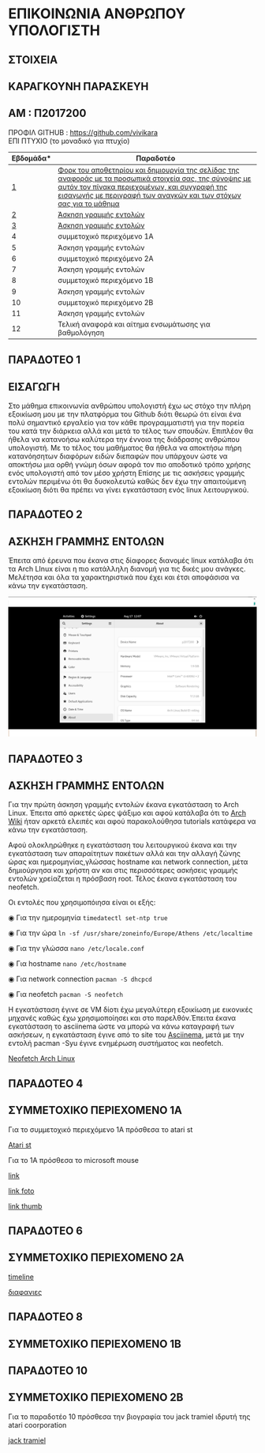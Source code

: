 # ΕΠΙΚΟΙΝΩΝΙΑ ΑΝΘΡΩΠΟΥ ΥΠΟΛΟΓΙΣΤΗ 

##  ΣΤΟΙΧΕΙΑ 
 ## ΚΑΡΑΓΚΟΥΝΗ ΠΑΡΑΣΚΕΥH
 ## ΑΜ : Π2017200 
 ΠΡΟΦΙΛ  GITHUB : https://github.com/vivikara  
 ΕΠΙ ΠΤΥΧΙΟ (το μοναδικό για πτυχίο)


| Εβδομάδα* | Παραδοτέο |
| --- | --- |
| [1](https://github.com/vivikara/hci/blob/2017200/projects/2017200/README.md#%CF%80%CE%B1%CF%81%CE%B1%CE%B4%CE%BF%CF%84%CE%B5%CE%BF-1) | [Φορκ του αποθετηρίου και δημιουργία της σελίδας της αναφοράς με τα προσωπικά στοιχεία σας, της σύνοψης με αυτόν τον πίνακα περιεχομένων, και συγγραφή της εισαγωγής με περιγραφή των αναγκών και των στόχων σας για το μάθημα](https://github.com/vivikara/hci/blob/2017200/projects/2017200/README.md#%CF%80%CE%B1%CF%81%CE%B1%CE%B4%CE%BF%CF%84%CE%B5%CE%BF-1) |
| [2](https://github.com/vivikara/hci/blob/2017200/projects/2017200/README.md#%CF%80%CE%B1%CF%81%CE%B1%CE%B4%CE%BF%CF%84%CE%B5%CE%BF-2) | [Άσκηση γραμμής εντολών](https://github.com/vivikara/hci/blob/2017200/projects/2017200/README.md#%CF%80%CE%B1%CF%81%CE%B1%CE%B4%CE%BF%CF%84%CE%B5%CE%BF-2) |
| [3](https://github.com/vivikara/hci/blob/2017200/projects/2017200/README.md#%CF%80%CE%B1%CF%81%CE%B1%CE%B4%CE%BF%CF%84%CE%B5%CE%BF-3) | [Άσκηση γραμμής εντολών](https://github.com/vivikara/hci/blob/2017200/projects/2017200/README.md#%CF%80%CE%B1%CF%81%CE%B1%CE%B4%CE%BF%CF%84%CE%B5%CE%BF-3) |
| 4 | συμμετοχικό περιεχόμενο 1A |
| 5 | Άσκηση γραμμής εντολών |
| 6 | συμμετοχικό περιεχόμενο 2A |
| 7 | Άσκηση γραμμής εντολών |
| 8 | συμμετοχικό περιεχόμενο 1B |
| 9 | Άσκηση γραμμής εντολών |
| 10 | συμμετοχικό περιεχόμενο 2B |
| 11 | Άσκηση γραμμής εντολών |
| 12 | Τελική αναφορά και αίτημα ενσωμάτωσης για βαθμολόγηση |






## ΠΑΡΑΔΟΤΕΟ 1 



## ΕΙΣΑΓΩΓΗ 

Στο μάθημα επικοινωνία ανθρώπου υπολογιστή έχω ως στόχο την πλήρη εξοικίωση μου με την πλατφόρμα του Github διότι θεωρώ ότι είναι ένα πολύ σημαντικό εργαλείο για τον κάθε προγραμματιστή για την πορεία του κατά την διάρκεια αλλά και μετά το τέλος των σπουδών. Επιπλέον θα ήθελα να κατανοήσω καλύτερα την έννοια της διάδρασης ανθρώπου υπολογιστή. Με το τέλος του μαθήματος θα ήθελα να αποκτήσω πήρη κατανόησητων διαφόρων ειδών διεπαφών που υπάρχουν ώστε να αποκτήσω μια ορθή γνώμη όσων αφορά τον πιο αποδοτικό τρόπο χρήσης ενός υπολογιστή από τον μέσο χρήστη Επίσης με τις ασκήσεις γραμμής εντολών περιμένω ότι θα δυσκολευτώ καθώς δεν έχω την απαιτούμενη εξοικίωση διότι θα πρέπει να γίνει εγκατάσταση ενός linux λειτουργικού.









## ΠΑΡΑΔΟΤΕΟ 2

## ΑΣΚΗΣΗ ΓΡΑΜΜΗΣ ΕΝΤΟΛΩΝ 



Έπειτα από έρευνα που έκανα στις δίαφορες διανομές linux κατάλαβα ότι τα Arch LInux είναι η πιο κατάλληλη διανομή για τις δικές μου ανάγκες. Μελέτησα και όλα τα χαρακτηριστικά που έχει και έτσι αποφάσισα να κάνω την εγκατάσταση.




![Arch Linux](https://github.com/vivikara/Myimages/blob/main/Arch%20linux%20features.jpg)







## ΠΑΡΑΔΟΤΕΟ 3


## ΑΣΚΗΣΗ ΓΡΑΜΜΗΣ ΕΝΤΟΛΩΝ 



Για την πρώτη άσκηση γραμμής εντολών έκανα εγκατάσταση το Arch Linux. Έπειτα από αρκετές ώρες ψάξιμο και αφού κατάλαβα ότι το [Arch Wiki](https://wiki.archlinux.org/title/VMware) ήταν αρκετά ελειπές και αφού παρακολούθησα tutorials κατάφερα να κάνω την εγκατάσταση.

Αφού ολοκληρώθηκε η εγκατάσταση του λειτουργικού έκανα και την εγκατάσταση των απαραίτητων πακέτων αλλά και την αλλαγή ζώνης ώρας και ημερομηνίας,γλώσσας hostname και network connection, μέτα δημιούργησα και χρήστη αν και στις περισσότερες ασκήσεις γραμμής εντολών χρείαζεται η πρόσβαση root. Τέλος έκανα εγκατάσταση του neofetch. 

Οι εντολές που χρησιμοπόιησα είναι οι εξής:

◉ Για την ημερομηνία    ``timedatectl set-ntp true ``

◉ Για την ώρα    ``ln -sf /usr/share/zoneinfo/Europe/Athens /etc/localtime ``

◉ Για την γλώσσα    ``nano /etc/locale.conf ``

◉ Για hostname    ``nano /etc/hostname ``

◉ Για network connection   ``pacman -S dhcpcd ``

◉ Για neofetch   ``pacman -S neofetch ``









Η εγκατάσταση έγινε σε VM δίοτι έχω μεγαλύτερη εξοικίωση με εικονικές μηχανές καθώς έχω χρησιμοποίησει και στο παρελθόν.Έπειτα έκανα εγκατάσταση το asciinema ώστε να μπορώ να κάνω καταγραφή των ασκήσεων, η εγκατάσταση έγινε από το site του [Asciinema](https://asciinema.org/docs/installation#installing-on-linux), μετά με την εντολή pacman -Syu έγινε ενημέρωση συστήματος και neofetch.












[Neofetch Arch Linux](https://asciinema.org/a/515402)





## ΠΑΡΑΔΟΤΕΟ 4

## ΣΥΜΜΕΤΟΧΙΚΟ ΠΕΡΙΕΧΟΜΕΝΟ 1Α

Για το συμμετοχικό περιεχόμενο 1Α πρόσθεσα το atari st 


[Atari st](https://62ff4d3da6c1b76352827aa1--p2017200.netlify.app/gallery/atari-st/)



Για το 1A πρόσθεσα το microsoft mouse

[link](https://github.com/vivikara/_gallery/blob/master/microsoftmouse.md)

[link foto](https://github.com/vivikara/images/blob/master/microsoft-mouse.jpg)

[link thumb](https://github.com/vivikara/images/blob/master/microsoft-mouse-thumb.jpg)













## ΠΑΡΑΔΟΤΕΟ 6

## ΣΥΜΜΕΤΟΧΙΚΟ ΠΕΡΙΕΧΟΜΕΝΟ 2Α 



[timeline](https://github.com/vivikara/site/blob/master/_timeline/mouse.md)

[διαφανιες]()









## ΠΑΡΑΔΟΤΕΟ 8

## ΣΥΜΜΕΤΟΧΙΚΟ ΠΕΡΙΕΧΟΜΕΝΟ 1Β








## ΠΑΡΑΔΟΤΕΟ 10

## ΣΥΜΜΕΤΟΧΙΚΟ ΠΕΡΙΕΧΟΜΕΝΟ 2B





Για το παραδοτέο 10 πρόσθεσα την βιογραφία του jack tramiel ιδρυτή της atari coorporation 

[jack tramiel](https://p2017200.netlify.app//biography/jack-tramiel/)











